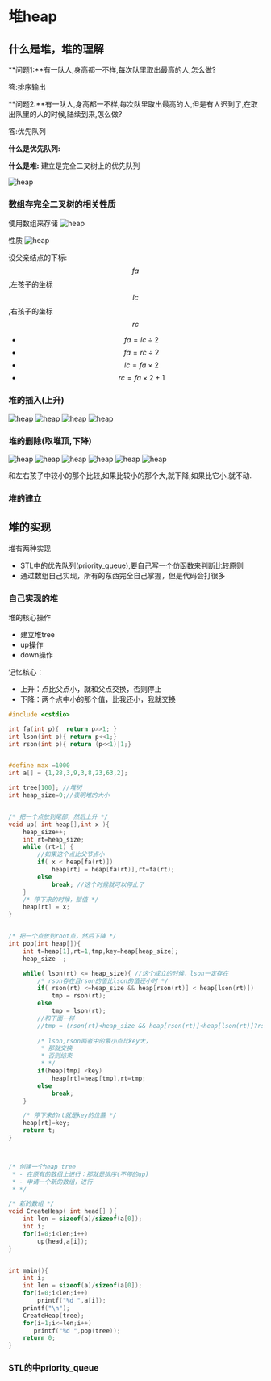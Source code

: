 # 堆heap


## 什么是堆，堆的理解

**问题1:**有一队人,身高都一不样,每次队里取出最高的人,怎么做?

答:排序输出

**问题2:**有一队人,身高都一不样,每次队里取出最高的人,但是有人迟到了,在取出队里的人的时候,陆续到来,怎么做?

答:优先队列

**什么是优先队列:**


**什么是堆:** 建立是完全二叉树上的优先队列


![heap](./images/heap.png)



### 数组存完全二叉树的相关性质

使用数组来存储
![heap](./images/heap2.png)

性质
![heap](./images/heap1.png)

设父亲结点的下标:$$fa$$,左孩子的坐标$$lc$$,右孩子的坐标$$rc$$

 - $$fa=lc \div 2$$
 - $$fa=rc \div 2$$
 - $$lc = fa \times 2$$
 - $$rc = fa \times 2 + 1$$


### 堆的插入(上升)


![heap](./images/heap3-1.png)
![heap](./images/heap3-2.png)
![heap](./images/heap3-3.png)
![heap](./images/heap3-4.png)

### 堆的删除(取堆顶,下降)


![heap](./images/heap4-1.png)
![heap](./images/heap4-2.png)
![heap](./images/heap4-3.png)
![heap](./images/heap4-4.png)
![heap](./images/heap4-5.png)
![heap](./images/heap4-6.png)

和左右孩子中较小的那个比较,如果比较小的那个大,就下降,如果比它小,就不动.

### 堆的建立

## 堆的实现


堆有两种实现

 - STL中的优先队列(priority_queue),要自己写一个仿函数来判断比较原则
 - 通过数组自己实现，所有的东西完全自己掌握，但是代码会打很多


### 自己实现的堆

堆的核心操作

 - 建立堆tree
 - up操作
 - down操作


记忆核心：

 - 上升：点比父点小，就和父点交换，否则停止
 - 下降：两个点中小的那个值，比我还小，我就交换


```c
#include <cstdio>

int fa(int p){  return p>>1; }
int lson(int p){ return p<<1;}
int rson(int p){ return (p<<1)|1;}


#define max =1000
int a[] = {1,28,3,9,3,8,23,63,2};

int tree[100]; //堆树
int heap_size=0;//表明堆的大小 


/* 把一个点放到尾部，然后上升 */
void up( int heap[],int x ){
    heap_size++;
    int rt=heap_size;
    while (rt>1) { 
        //如果这个点比父节点小
        if( x < heap[fa(rt)])
            heap[rt] = heap[fa(rt)],rt=fa(rt);
        else 
            break; //这个时候就可以停止了
    }
    /* 停下来的时候，赋值 */
    heap[rt] = x;
}


/* 把一个点放到root点，然后下降 */
int pop(int heap[]){
    int t=heap[1],rt=1,tmp,key=heap[heap_size];
    heap_size--;

    while( lson(rt) <= heap_size){ //这个成立的时候，lson一定存在
        /* rson存在且rson的值比lson的值还小时 */
        if( rson(rt) <=heap_size && heap[rson(rt)] < heap[lson(rt)])
            tmp = rson(rt);
        else
            tmp = lson(rt);
        //和下面一样
        //tmp = (rson(rt)<heap_size && heap[rson(rt)]<heap[lson(rt)]?rson(rt):lson(rt));
        
        /* lson,rson两者中的最小点比key大，
         * 那就交换
         * 否则结束
         * */
        if(heap[tmp] <key)
            heap[rt]=heap[tmp],rt=tmp;
        else
            break;
    }

    /* 停下来的rt就是key的位置 */
    heap[rt]=key;
    return t;
}



/* 创建一个heap tree
 * - 在原有的数组上进行：那就是排序(不停的up)
 * - 申请一个新的数组，进行
 * */

/* 新的数组 */
void CreateHeap( int head[] ){
    int len = sizeof(a)/sizeof(a[0]);
    int i;
    for(i=0;i<len;i++)
        up(head,a[i]);
}


int main(){
    int i;
    int len = sizeof(a)/sizeof(a[0]);
    for(i=0;i<len;i++)
        printf("%d ",a[i]);
    printf("\n");
    CreateHeap(tree);
    for(i=1;i<=len;i++)
       printf("%d ",pop(tree));
    return 0;
}
```
### STL的中priority_queue
